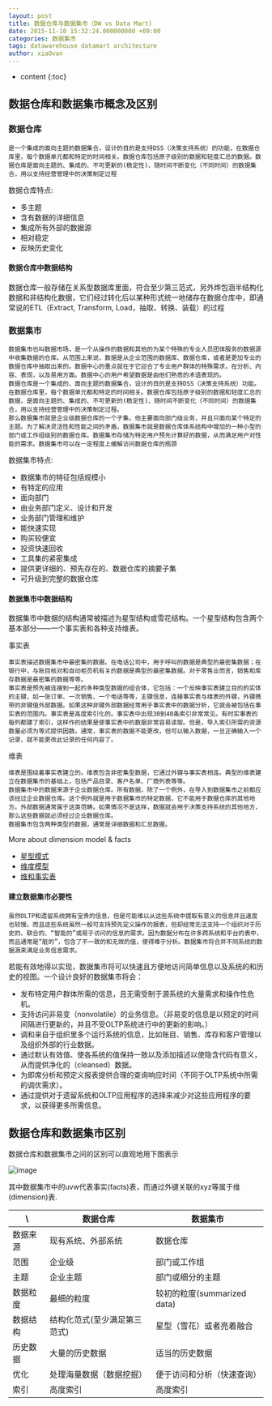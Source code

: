 ```yaml
---
layout: post
title: 数据仓库与数据集市（DW vs Data Mart)
date: 2015-11-10 15:32:24.000000000 +09:00
categories: 数据集市
tags: datawarehouse datamart architecture
author: xiaOvan
---
```


* content
{:toc}


## 数据仓库和数据集市概念及区别

### 数据仓库
    
    是一个集成的面向主题的数据集合，设计的目的是支持DSS（决策支持系统）的功能，在数据仓库里，每个数据单元都和特定的时间相关。数据仓库包括原子级别的数据和轻度汇总的数据。数据仓库是面向主题的、集成的、不可更新的(稳定性)、随时间不断变化（不同时间）的数据集合，用以支持经营管理中的决策制定过程

数据仓库特点:

* 多主题
* 含有数据的详细信息
* 集成所有外部的数据源
* 相对稳定
* 反映历史变化

#### 数据仓库中数据结构

数据仓库一般存储在关系型数据库里面，符合至少第三范式，另外烨包涵半结构化数据和非结构化数据，它们经过转化后以某种形式统一地储存在数据仓库中，即通常说的ETL（Extract, Transform, Load，抽取、转换、装载）的过程

### 数据集市

    数据集市也叫数据市场，是一个从操作的数据和其他的为某个特殊的专业人员团体服务的数据源中收集数据的仓库。从范围上来说，数据是从企业范围的数据库、数据仓库，或者是更加专业的数据仓库中抽取出来的。数据中心的重点就在于它迎合了专业用户群体的特殊需求，在分析、内容、表现，以及易用方面。数据中心的用户希望数据是由他们熟悉的术语表现的。
    数据仓库是一个集成的、面向主题的数据集合，设计的目的是支持DSS（决策支持系统）功能。在数据仓库里，每个数据单元都和特定的时间相关。数据仓库包括原子级别的数据和轻度汇总的数据，是面向主题的、集成的、不可更新的(稳定性)、随时间不断变化（不同时间）的数据集合，用以支持经营管理中的决策制定过程。
    那么数据集市就是企业级数据仓库的一个子集，他主要面向部门级业务，并且只面向某个特定的主题。为了解决灵活性和性能之间的矛盾，数据集市就是数据仓库体系结构中增加的一种小型的部门或工作组级别的数据仓库。数据集市存储为特定用户预先计算好的数据，从而满足用户对性能的需求。数据集市可以在一定程度上缓解访问数据仓库的瓶颈

数据集市特点:

* 数据集市的特征包括规模小
* 有特定的应用
* 面向部门
* 由业务部门定义、设计和开发
* 业务部门管理和维护
* 能快速实现
* 购买较便宜
* 投资快速回收
* 工具集的紧密集成
* 提供更详细的、预先存在的、数据仓库的摘要子集
* 可升级到完整的数据仓库

#### 数据集市中数据结构

数据集市中数据的结构通常被描述为星型结构或雪花结构。一个星型结构包含两个基本部分——一个事实表和各种支持维表。

事实表
    
    事实表描述数据集市中最密集的数据。在电话公司中，用于呼叫的数据是典型的最密集数据；在银行中，与账目核对和自动柜员机有关的数据是典型的最密集数据。对于零售业而言，销售和库存数据是最密集的数据等等。
    事实表是预先被连接到一起的多种类型数据的组合体，它包括：一个反映事实表建立目的的实体的主键，如一张订单、一次销售、一个电话等等，主键信息，连接事实表与维表的外键，外键携带的非键值外部数据。如果这种非键外部数据经常用于事实表中的数据分析，它就会被包括在事实表的范围内。事实表是高度索引化的。事实表中出现30到40条索引非常常见。有时实事表的每列都建了索引，这样作的结果是使事实表中的数据非常容易读取。但是，导入索引所需的资源数量必须为等式提供因数。通常，事实表的数据不能更改，但可以输入数据，一旦正确输入一个记录，就不能更改此记录的任何内容了。

维表

    维表是围绕着事实表建立的。维表包含非密集型数据，它通过外键与事实表相连。典型的维表建立在数据集市的基础上，包括产品目录、客户名单、厂商列表等等。
    数据集市中的数据来源于企业数据仓库。所有数据，除了一个例外，在导入到数据集市之前都应该经过企业数据仓库。这个例外就是用于数据集市的特定数据，它不能用于数据仓库的其他地方。外部数据通常属于这类范畴。如果情况不是这样，数据就会用于决策支持系统的其他地方，那么这些数据就必须经过企业数据仓库。
    数据集市包含两种类型的数据，通常是详细数据和汇总数据。

More about dimension model & facts 

* [星型模式](https://en.wikipedia.org/wiki/Star_schema)
* [维度模型](http://ky-consulting.weebly.com/uploads/6/1/2/6/61266765/2015-12-20_dimensional_model.pdf)
* [维和事实表](http://www.datamartist.com/dimensional-tables-and-fact-tables)

#### 建立数据集市必要性

    虽然OLTP和遗留系统拥有宝贵的信息，但是可能难以从这些系统中提取有意义的信息并且速度也较慢。而且这些系统虽然一般可支持预先定义操作的报表，但却经常无法支持一个组织对于历史的、联合的、“智能的”或易于访问的信息的需求。因为数据分布在许多跨系统和平台的表中，而且通常是“脏的”，包含了不一致的和无效的值，使得难于分析。数据集市将合并不同系统的数据源来满足业务信息需求。

若能有效地得以实现，数据集市将可以快速且方便地访问简单信息以及系统的和历史的视图。一个设计良好的数据集市将会：

* 发布特定用户群体所需的信息，且无需受制于源系统的大量需求和操作性危机。
* 支持访问非易变（nonvolatile）的业务信息。（非易变的信息是以预定的时间间隔进行更新的，并且不受OLTP系统进行中的更新的影响。）
* 调和来自于组织里多个运行系统的信息，比如账目、销售、库存和客户管理以及组织外部的行业数据。
* 通过默认有效值、使各系统的值保持一致以及添加描述以使隐含代码有意义，从而提供净化的（cleansed）数据。
* 为即席分析和预定义报表提供合理的查询响应时间（不同于OLTP系统中所需的调优需求）。
* 通过提供对于遗留系统和OLTP应用程序的选择来减少对这些应用程序的要求，以获得更多所需信息。

## 数据仓库和数据集市区别

数据仓库和数据集市之间的区别可以直观地用下图表示

![image](http://o7q84v6xt.bkt.clouddn.com/dmart.png)

其中数据集市中的uvw代表事实(facts)表，而通过外键关联的xyz等属于维(dimension)表.

 \  | 数据仓库 | 数据集市
---|---|---
数据来源 | 现有系统、外部系统 | 数据仓库
范围 | 企业级 | 部门或工作组
主题 | 企业主题 | 部门或细分的主题
数据粒度 | 最细的粒度 | 较初的粒度(summarized data)
数据结构 | 结构化范式(至少满足第三范式) | 星型（雪花）或者亮着融合
历史数据 | 大量的历史数据 | 适当的历史数据
优化 | 处理海量数据（数据挖掘） | 便于访问和分析（快速查询）
索引 | 高度索引 | 高度索引




